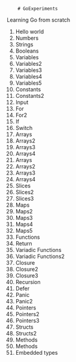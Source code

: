 		# GoExperiments
Learning Go from scratch<br>
01. Hello world<br>
02. Numbers <br>
03. Strings  <br>
04. Booleans  <br>
05. Variables <br>
06. Variables2 <br>
07. Variables3 <br>
08. Variables4 <br>
09. Variables5 <br>
10. Constants <br>
11. Constants2 <br>
12. Input <br>
13. For <br>
14. For2 <br>
15. If <br>
16. Switch <br>
17. Arrays <br>
18. Arrays2 <br>
19. Arrays3 <br>
20. Arrays4 <br>
17. Arrays <br>
18. Arrays2 <br>
19. Arrays3 <br>
20. Arrays4 <br>
21. Slices <br>
22. Slices2 <br>
23. Slices3 <br>
24. Maps <br>
25. Maps2 <br>
26. Maps3 <br>
27. Maps4 <br>
28. Maps5 <br>
29. Functions <br>
30. Return <br>
31. Variadic Functions  <br>
32. Variadic Functions2<br>
33. Closure<br>
34. Closure2<br>
35. Closure3<br>
36. Recursion<br>
37. Defer<br>
38. Panic<br> 
39. Panic2<br>
40. Pointers<br>
41. Pointers2<br>
42. Pointers3<br>
43. Structs<br>
44. Structs2<br>
45. Methods <br>
45. Methods <br>
46. Embedded types <br>
